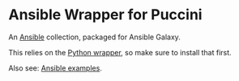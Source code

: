Ansible Wrapper for Puccini
===========================

An [Ansible](https://www.ansible.com/) collection, packaged for Ansible Galaxy.

This relies on the [Python wrapper](../../wrappers/python/), so make sure to install that first.

Also see: [Ansible examples](../../examples/ansible/).
